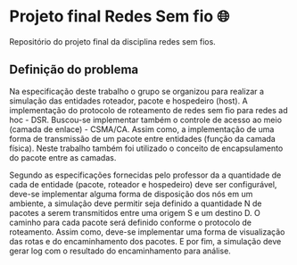 # Projeto final Redes Sem fio 🌐
Repositório do projeto final da disciplina redes sem fios.

## Definição do problema

Na especificação deste trabalho o grupo se organizou para realizar a simulação das entidades roteador, pacote e hospedeiro (host).
A implementação do protocolo de roteamento de redes sem fio para redes ad hoc - DSR. Buscou-se implementar também o controle de acesso ao meio (camada de enlace) - CSMA/CA. Assim como, a implementação de uma forma de transmissão de um pacote entre entidades (função da
camada física). Neste trabalho também foi utilizado o conceito de encapsulamento do pacote entre as camadas.

Segundo as especificações fornecidas pelo professor da a quantidade de cada de entidade (pacote, roteador e hospedeiro) deve ser configurável, deve-se implementar alguma forma de disposição dos nós em um ambiente, a simulação deve permitir seja definido a quantidade N de pacotes a serem transmitidos entre uma origem S e um destino D. O caminho para cada pacote será definido conforme o protocolo de roteamento. Assim como, deve-se implementar uma forma de visualização das rotas e do encaminhamento dos pacotes. E por fim, a simulação deve gerar log com o resultado do encaminhamento para análise.
